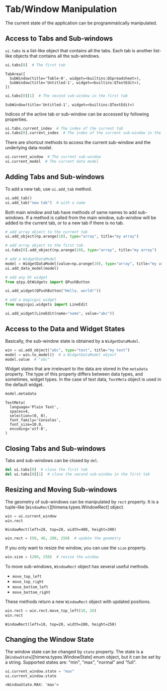 # Tab/Window Manipulation

The current state of the application can be programmatically manipulated.

## Access to Tabs and Sub-windows

`ui.tabs` is a list-like object that contains all the tabs. Each tab is another
list-like objects that contains all the sub-windows.

``` python
ui.tabs[0]  # The first tab
```

``` title="Output Example"
TabArea([
  SubWindow(title='Table-0', widget=<builtins:QSpreadsheet>),
  SubWindow(title='Untitled-1', widget=<builtins:QTextEdit>),
])
```

``` python
ui.tabs[0][1]  # The second sub-window in the first tab
```

``` title="Output Example"
SubWindow(title='Untitled-1', widget=<builtins:QTextEdit>)
```

Indices of the active tab or sub-window can be accessed by following properties.

``` python
ui.tabs.current_index  # The index of the current tab
ui.tabs[0].current_index  # The index of the current sub-window in the first tab
```

There are shortcut methods to access the current sub-window and the underlying data
model.

``` python
ui.current_window  # The current sub-window
ui.current_model  # The current data model
```

## Adding Tabs and Sub-windows

To add a new tab, use `ui.add_tab` method.

``` python
ui.add_tab()
ui.add_tab("new tab")  # with a name
```

Both main window and tab have methods of same names to add sub-windows. If a method is
called from the main window, sub-window will be added to the current tab, or to a new
tab if there is no tab.

``` python
# add array object to the current tab
ui.add_object(np.arange(10), type="array", title="my array")

# add array object to the first tab
ui.tabs[0].add_object(np.arange(10), type="array", title="my array")

# add a WidgetDataModel
model = WidgetDataModel(value=np.arange(10), type="array", title="my array")
ui.add_data_model(model)

# add any Qt widget
from qtpy.QtWidgets import QPushButton

ui.add_widget(QPushButton("Hello, world!"))

# add a magicgui widget
from magicgui.widgets import LineEdit

ui.add_widget(LineEdit(name="name", value="abc"))
```

## Access to the Data and Widget States

Basically, the sub-window state is obtained by a `WidgetDataModel`.

``` python
win = ui.add_object("abc", type="text", title="my text")
model = win.to_model()  # a WidgetDataModel object
model.value  # "abc"
```

Widget states that are irrelevant to the data are stored in the `metadata` property.
The type of this property differs between data types, and sometimes, widget types. In
the case of text data, `TextMeta` object is used in the default widget.

``` python
model.metadata
```

``` title="Output"
TextMeta(
  language='Plain Text',
  spaces=4,
  selection=(0, 0),
  font_family='Consolas',
  font_size=10.0,
  encoding='utf-8',
)
```

## Closing Tabs and Sub-windows

Tabs and sub-windows can be closed by `del`.

``` python
del ui.tabs[0]  # close the first tab
del ui.tabs[0][1]  # close the second sub-window in the first tab
```

## Resizing and Moving Sub-windows

The geometry of sub-windows can be manipulated by `rect` property. It is a tuple-like
[`WindowRect`][himena.types.WindowRect] object.

``` python
win = ui.current_window
win.rect
```

``` title="Output"
WindowRect(left=28, top=28, width=400, height=300)
```

``` python
win.rect = (50, 40, 200, 250)  # update the geometry
```

If you only want to resize the window, you can use the `size` property.

``` python
win.size = (200, 250)  # resize the window
```

To move sub-windows, `WindowRect` object has several useful methods.

- `move_top_left`
- `move_top_right`
- `move_bottom_left`
- `move_bottom_right`

These methods return a new `WindowRect` object with updated positions.

``` python
win.rect = win.rect.move_top_left(10, 20)
win.rect
```

``` title="Output"
WindowRect(left=10, top=20, width=200, height=250)
```

## Changing the Window State

The window state can be changed by `state` property. The state is a [`WindowState`][himena.types.WindowState] enum object, but it can be set by a string. Supported states are:
"min", "max", "normal" and "full".

``` python
ui.current_window.state = "max"
ui.current_window.state
```

``` title="Output"
<WindowState.MAX: 'max'>
```
